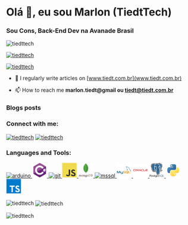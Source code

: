 <h1 align="left">Olá 👋, eu sou Marlon (TiedtTech)</h1>
<h3 align="left">Sou Cons, Back-End Dev na Avanade Brasil</h3>

<p align="left"> <img src="https://komarev.com/ghpvc/?username=tiedttech&label=Profile%20views&color=0e75b6&style=flat" alt="tiedttech" /> </p>

<p align="left"> <a href="https://github.com/ryo-ma/github-profile-trophy"><img src="https://github-profile-trophy.vercel.app/?username=tiedttech" alt="tiedttech" /></a> </p>

<p align="left"> <a href="https://twitter.com/tiedttech" target="blank"><img src="https://img.shields.io/twitter/follow/tiedttech?logo=twitter&style=for-the-badge" alt="tiedttech" /></a> </p>

- 📝 I regularly write articles on [www.tiedt.com.br](www.tiedt.com.br)

- 📫 How to reach me **marlon.tiedt@gmail ou tiedt@tiedt.com.br**

### Blogs posts
<!-- BLOG-POST-LIST:START -->
<!-- BLOG-POST-LIST:END -->

<h3 align="left">Connect with me:</h3>
<p align="left">
<a href="https://dev.to/tiedttech" target="blank"><img align="center" src="https://cdn.jsdelivr.net/npm/simple-icons@3.0.1/icons/dev-dot-to.svg" alt="tiedttech" height="30" width="40" /></a>
<a href="https://twitter.com/tiedttech" target="blank"><img align="center" src="https://raw.githubusercontent.com/rahuldkjain/github-profile-readme-generator/master/src/images/icons/Social/twitter.svg" alt="tiedttech" height="30" width="40" /></a>
</p>

<h3 align="left">Languages and Tools:</h3>
<p align="left"> <a href="https://www.arduino.cc/" target="_blank"> <img src="https://cdn.worldvectorlogo.com/logos/arduino-1.svg" alt="arduino" width="40" height="40"/> </a> <a href="https://www.w3schools.com/cs/" target="_blank"> <img src="https://raw.githubusercontent.com/devicons/devicon/master/icons/csharp/csharp-original.svg" alt="csharp" width="40" height="40"/> </a> <a href="https://git-scm.com/" target="_blank"> <img src="https://www.vectorlogo.zone/logos/git-scm/git-scm-icon.svg" alt="git" width="40" height="40"/> </a> <a href="https://developer.mozilla.org/en-US/docs/Web/JavaScript" target="_blank"> <img src="https://raw.githubusercontent.com/devicons/devicon/master/icons/javascript/javascript-original.svg" alt="javascript" width="40" height="40"/> </a> <a href="https://www.mongodb.com/" target="_blank"> <img src="https://raw.githubusercontent.com/devicons/devicon/master/icons/mongodb/mongodb-original-wordmark.svg" alt="mongodb" width="40" height="40"/> </a> <a href="https://www.microsoft.com/en-us/sql-server" target="_blank"> <img src="https://www.svgrepo.com/show/303229/microsoft-sql-server-logo.svg" alt="mssql" width="40" height="40"/> </a> <a href="https://www.mysql.com/" target="_blank"> <img src="https://raw.githubusercontent.com/devicons/devicon/master/icons/mysql/mysql-original-wordmark.svg" alt="mysql" width="40" height="40"/> </a> <a href="https://www.oracle.com/" target="_blank"> <img src="https://raw.githubusercontent.com/devicons/devicon/master/icons/oracle/oracle-original.svg" alt="oracle" width="40" height="40"/> </a> <a href="https://www.postgresql.org" target="_blank"> <img src="https://raw.githubusercontent.com/devicons/devicon/master/icons/postgresql/postgresql-original-wordmark.svg" alt="postgresql" width="40" height="40"/> </a> <a href="https://www.python.org" target="_blank"> <img src="https://raw.githubusercontent.com/devicons/devicon/master/icons/python/python-original.svg" alt="python" width="40" height="40"/> </a> <a href="https://www.typescriptlang.org/" target="_blank"> <img src="https://raw.githubusercontent.com/devicons/devicon/master/icons/typescript/typescript-original.svg" alt="typescript" width="40" height="40"/> </a> </p>

<div>
<p><img align="left" src="https://github-readme-stats.vercel.app/api/top-langs?username=tiedttech&show_icons=true&locale=en&layout=compact" alt="tiedttech" /></p>
</div><div>
<p>&nbsp;<img align="center" src="https://github-readme-stats.vercel.app/api?username=tiedttech&show_icons=true&locale=en" alt="tiedttech" /></p>
</div><div>
<p><img align="center" src="https://github-readme-streak-stats.herokuapp.com/?user=tiedttech&" alt="tiedttech" /></p>
</div>
